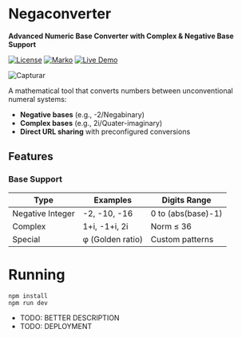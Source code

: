 # Negaconverter
**Advanced Numeric Base Converter with Complex & Negative Base Support**

[![License](https://img.shields.io/badge/license-MIT-blue.svg)](https://github.com/seuuser/seurepo/blob/main/LICENSE)
[![Marko](https://img.shields.io/badge/marko-1)](https://markojs.com/)
[![Live Demo](https://img.shields.io/badge/try_live-demo-brightgreen)](https://seusite.com?from=-2&to=2i&input=1010)


![Capturar](https://github.com/user-attachments/assets/e027768b-c322-4006-ae22-34a97bc6f53b)

A mathematical tool that converts numbers between unconventional numeral systems:

- **Negative bases** (e.g., -2/Negabinary)
- **Complex bases** (e.g., 2i/Quater-imaginary)
- **Direct URL sharing** with preconfigured conversions

## Features

### Base Support
| Type              | Examples         | Digits Range     |
|-------------------|------------------|------------------|
| Negative Integer  | -2, -10, -16     | 0 to (abs(base)-1) |
| Complex           | 1+i, -1+i, 2i    | Norm ≤ 36        |
| Special           | φ (Golden ratio) | Custom patterns  |

# Running

```
npm install
npm run dev
```

- TODO: BETTER DESCRIPTION
- TODO: DEPLOYMENT
